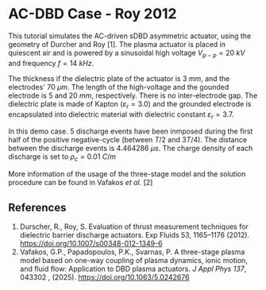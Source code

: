 # AC-DBD Case - Roy 2012

This tutorial simulates the AC-driven sDBD asymmetric actuator, using the geometry of Durcher and Roy [1]. The plasma actuator is placed in quiescent air and is powered by a sinusoidal high voltage $V_{p-p}=20~ kV$ and frequency $f=14~ kHz$. 

The thickness if the dielectric plate of the actuator is $3~mm$, and the electrodes' $70~\mu m$. The length of the high-voltage and the gounded electrode is $5$ and $20~mm$, respectively. There is no inter-electrode gap. The dielectric plate is made of Kapton $(\varepsilon_r=3.0)$ and the grounded electrode is encapsulated into dielectric material with dielectric constant $\varepsilon_r=3.7$.

In this demo case. 5 discharge events have been inmposed during the first half of the positive negative-cycle (between $T/2$ and $3T/4$). The distance between the discharge events is $4.464286~\mu s$. The charge density of each discharge is set to $\rho_c=0.01~C/m$ 

More information of the usage of the three-stage model and the solution procedure can be found in Vafakos *et al.* [2]

## References

1. Durscher, R., Roy, S. Evaluation of thrust measurement techniques for dielectric barrier discharge actuators. Exp Fluids 53, 1165–1176 (2012). https://doi.org/10.1007/s00348-012-1349-6
2. Vafakos, G.P., Papadopoulos, P.K., Svarnas, P. A three-stage plasma model based on one-way coupling of plasma dynamics, ionic motion, and fluid flow: Application to DBD plasma actuators. *J Appl Phys 137*, 043302 , (2025). https://doi.org/10.1063/5.0242676
